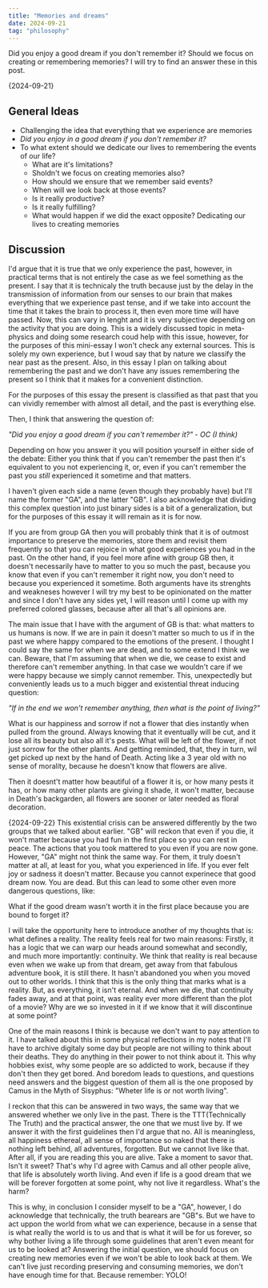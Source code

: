 ```yaml
---
title: "Memories and dreams"
date: 2024-09-21
tag: "philosophy"
---
```


Did you enjoy a good dream if you don't remember it? Should we focus on creating or remembering memories? I will try to find an answer these in this post.

<!--more-->

{2024-09-21}
## General Ideas

- Challenging the idea that everything that we experience are memories
- *Did you enjoy in a good dream if you don't remember it?*
- To what extent should we dedicate our lives to remembering the events of our life?
	- What are it's limitations?
	- Sholdn't we focus on creating memories also?
	- How should we ensure that we remember said events?
	- When will we look back at those events?
	- Is it really productive?
	- Is it really fulfilling?
	- What would happen if we did the exact opposite? Dedicating our lives to creating memories

## Discussion

I'd argue that it is true that we only experience the past, however, in practical terms that is not entirely the case as we feel something as the present. I say that it is technicaly the truth because just by the delay in the transmission of information from our senses to our brain that makes everything that we experience past tense, and if we take into account the time that it takes the brain to process it, then even more time will have passed. Now, this can vary in lenght and it is very subjective depending on the activity that you are doing. This is a widely discussed topic in meta-physics and doing some research coud help with this issue, however, for the purposes of this mini-essay I won't check any external sources. This is solely my own experience, but I woud say that by nature we classify the near past as the present. Also, in this essay I plan on talking about remembering the past and we don't have any issues remembering the present so I think that it makes for a convenient distinction. 

For the purposes of this essay the present is classified as that past that you can vividly remember with almost all detail, and the past is everything else.

Then, I think that answering the question of:

_"Did you enjoy a good dream if you can't remember it?"
	- OC (I think)_

Depending on how you answer it you will position yourself in either side of the debate: Either you think that if you can't remember the past then it's equivalent to you not experiencing it, or, even if you can't remember the past you _still_ experienced it sometime and that matters.

I haven't given each side a name (even though they probably have) but I'll name the former "GA", and the latter "GB". I also acknowledge that dividing this complex question into just binary sides is a bit of a generalization, but for the purposes of this essay it will remain as it is for now.

If you are from group GA then you will probably think that it is of outmost importance to preserve the memories, store them and revisit them frequently so that you can rejoice in what good experiences you had in the past. On the other hand, if you feel more afine with group GB then, it doesn't necessarily have to matter to you so much the past, because you know that even if you can't remember it right now, you don't need to because you experienced it sometime. Both arguments have its strenghts and weakneses however I will try my best to be opinionated on the matter and since I don't have any sides yet, I will reason until I come up with my preferred colored glasses, because after all that's all opinions are.

The main issue that I have with the argument of GB is that: what matters to us humans is now. If we are in pain it doesn't matter so much to us if in the past we where happy compared to the emotions of the present. I thought I could say the same for when we are dead, and to some extend I think we can. Beware, that I'm assuming that when we die, we cease to exist and therefore can't remember anything. In that case we wouldn't care if we were happy because we simply cannot remember. This, unexpectedly but conveniently leads us to a much bigger and existential threat inducing question: 

_"If in the end we won't remember anything, then what is the point of living?"_

What is our happiness and sorrow if not a flower that dies instantly when pulled from the ground. Always knowing that it eventually will be cut, and it lose all its beauty but also all it's pests. What will be left of the flower, if not just sorrow for the other plants. And getting reminded, that, they in turn, wil get picked up next by the hand of Death. Acting like a 3 year old with no sense of morality, because he doesn't know that flowers are alive.  

Then it doesnt't matter how beautiful of a flower it is, or how many pests it has, or how many other plants are giving it shade, it won't matter, because in Death's backgarden, all flowers are sooner or later needed as floral decoration. 

{2024-09-22}
This existential crisis can be answered differently by the two groups that we talked about earlier. "GB" will reckon that even if you die, it won't  matter because you had fun in the first place so you can rest in peace. The actions that you took mattered to you even if you are now gone. However, "GA" might not think the same way. For them, it truly doesn't matter at all, at least for you, what you experienced in life. If you ever felt joy or sadness it doesn't matter. Because you cannot experinece that good dream now. You are dead. But this can lead to some other even more dangerous questions, like:

What if the good dream wasn't worth it in the first place because you are bound to forget it?

I will take the opportunity here to introduce another of my thoughts that is: what defines a reality. The reality feels real for two main reasons: Firstly, it has a logic that we can warp our heads around somewhat  and secondly, and much more importantly: continuity. We think that reality is real because even when we wake up from that dream, get away from that fabulous adventure book, it is still there. It hasn't abandoned you when you moved out to other worlds. I think that this is the only thing that marks what is a reality. But, as everything, it isn't eternal. And when we die, that continuity fades away, and at that point, was reality ever more different than the plot of a movie? Why are we so invested in it if we know that it will discontinue at some point?

One of the main reasons I think is because we don't want to pay attention to it. I have talked about this in some physical reflections in my notes that I'll have to archive digitaly some day but people are not willing to think about their deaths. They do anything in their power to not think about it. This why hobbies exist, why some people are so addicted to work, because if they don't then they get bored. And boredom leads to questions, and questions need answers and the biggest question of them  all is the one proposed by Camus in the Myth of Sisyphus: "Wheter life is or not worth living". 

I reckon that this can be answered in two ways, the same way that we answered whether we only live in the past. There is the TTT(Technically The Truth) and the practical answer, the one that we must live by. If we answer it with the first guidelines then I'd argue that no. All is meaningless, all happiness ethereal, all sense of importance so naked that there is nothing left  behind, all adventures, forgotten. But we cannot live like that. After all, if you are reading this you are alive. Take a moment to savor that. Isn't it sweet? That's why I'd agree with Camus and all other people alive, that life is absolutely worth living.  And even if life is a good dream that we will be forever forgotten at some point, why not live it regardless. What's the harm?

This is why, in conclusion I consider myself to be a "GA", however, I do acknowledge that technically, the truth bearears are "GB"s. But we have to act uppon the world from what we can experience, because in a sense that is what really the world is to us and that is what it will be for us forever, so why bother living a life through some guidelines that aren't even meant for us to be looked at? Answering the initial question, we should focus on creating new memories even if we won't be able to look back at them. We can't live just recording preserving and consuming memories, we don't have enough time for that. Because remember: YOLO!
